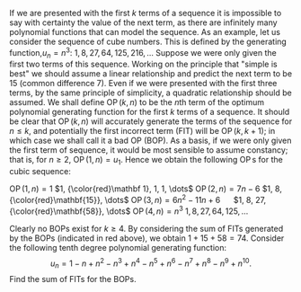 If we are presented with the first $k$ terms of a sequence it is impossible to say with certainty the value of the next term, as there are infinitely many polynomial functions that can model the sequence.
As an example, let us consider the sequence of cube numbers. This is defined by the generating function,$u_n = n^3$: $1, 8, 27, 64, 125, 216, \dots$
Suppose we were only given the first two terms of this sequence. Working on the principle that "simple is best" we should assume a linear relationship and predict the next term to be $15$ (common difference $7$). Even if we were presented with the first three terms, by the same principle of simplicity, a quadratic relationship should be assumed.
We shall define $\operatorname{OP}(k, n)$ to be the $n$th term of the optimum polynomial generating function for the first $k$ terms of a sequence. It should be clear that $\operatorname{OP}(k, n)$ will accurately generate the terms of the sequence for $n \le k$, and potentially the first incorrect term (FIT) will be $\operatorname{OP}(k, k+1)$; in which case we shall call it a bad OP (BOP).
As a basis, if we were only given the first term of sequence, it would be most sensible to assume constancy; that is, for $n \ge 2$, $\operatorname{OP}(1, n) = u_1$.
Hence we obtain the following $\operatorname{OP}$s for the cubic sequence:

$\operatorname{OP}(1, n) = 1$
$1, {\color{red}\mathbf 1}, 1, 1, \dots$
$\operatorname{OP}(2, n) = 7n - 6$
$1, 8, {\color{red}\mathbf{15}}, \dots$
$\operatorname{OP}(3, n) = 6n^2 - 11n + 6$     
$1, 8, 27, {\color{red}\mathbf{58}}, \dots$
$\operatorname{OP}(4, n) = n^3$
$1, 8, 27, 64, 125, \dots$

Clearly no BOPs exist for $k \ge 4$.
By considering the sum of FITs generated by the BOPs (indicated in red above), we obtain $1 + 15 + 58 = 74$.
Consider the following tenth degree polynomial generating function:
$$u_n = 1 - n + n^2 - n^3 + n^4 - n^5 + n^6 - n^7 + n^8 - n^9 + n^{10}.$$
Find the sum of FITs for the BOPs.